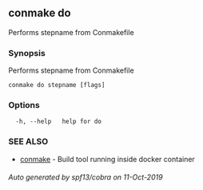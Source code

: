 ## conmake do

Performs stepname from Conmakefile

### Synopsis

Performs stepname from Conmakefile

```
conmake do stepname [flags]
```

### Options

```
  -h, --help   help for do
```

### SEE ALSO

* [conmake](conmake.md)	 - Build tool running inside docker container

###### Auto generated by spf13/cobra on 11-Oct-2019
